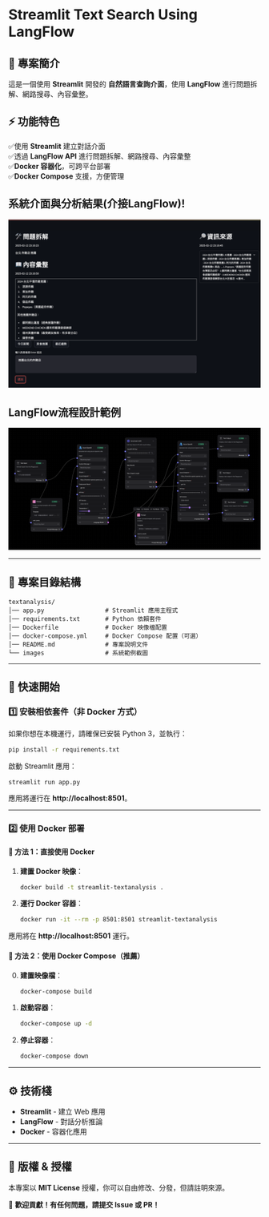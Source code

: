 # **Streamlit Text Search Using LangFlow**

## **📌 專案簡介**
這是一個使用 **Streamlit** 開發的 **自然語言查詢介面**，使用 **LangFlow** 進行問題拆解、網路搜尋、內容彙整。

## **⚡ 功能特色**
✅使用 **Streamlit** 建立對話介面  
✅透過 **LangFlow API** 進行問題拆解、網路搜尋、內容彙整  
✅**Docker 容器化**，可跨平台部署  
✅**Docker Compose** 支援，方便管理  


## 系統介面與分析結果(介接LangFlow)!
![網站介面](images/demo.png)

## LangFlow流程設計範例
![網站介面](images/demo2.png)

---
## **📂 專案目錄結構**
```
textanalysis/
│── app.py                 # Streamlit 應用主程式
│── requirements.txt       # Python 依賴套件
│── Dockerfile             # Docker 映像檔配置
│── docker-compose.yml     # Docker Compose 配置（可選）
│── README.md              # 專案說明文件
└── images                 # 系統範例截圖
```

---
## **🚀 快速開始**

### **1️⃣ 安裝相依套件（非 Docker 方式）**
如果你想在本機運行，請確保已安裝 Python 3，並執行：
```bash
pip install -r requirements.txt
```

啟動 Streamlit 應用：
```bash
streamlit run app.py
```
應用將運行在 **http://localhost:8501**。

---
### **2️⃣ 使用 Docker 部署**

#### **🔹 方法 1：直接使用 Docker**
1. **建置 Docker 映像**：
   ```bash
   docker build -t streamlit-textanalysis .
   ```

2. **運行 Docker 容器**：
   ```bash
   docker run -it --rm -p 8501:8501 streamlit-textanalysis
   ```

應用將在 **http://localhost:8501** 運行。

#### **🔹 方法 2：使用 Docker Compose（推薦）**
0. **建置映像檔**：
   ```bash
   docker-compose build

1. **啟動容器**：
   ```bash
   docker-compose up -d
   ```
2. **停止容器**：
   ```bash
   docker-compose down
   ```

---
## **⚙️ 技術棧**
- **Streamlit** - 建立 Web 應用
- **LangFlow** - 對話分析推論
- **Docker** - 容器化應用

---
## **📜 版權 & 授權**
本專案以 **MIT License** 授權，你可以自由修改、分發，但請註明來源。

🚀 **歡迎貢獻！有任何問題，請提交 Issue 或 PR！**

